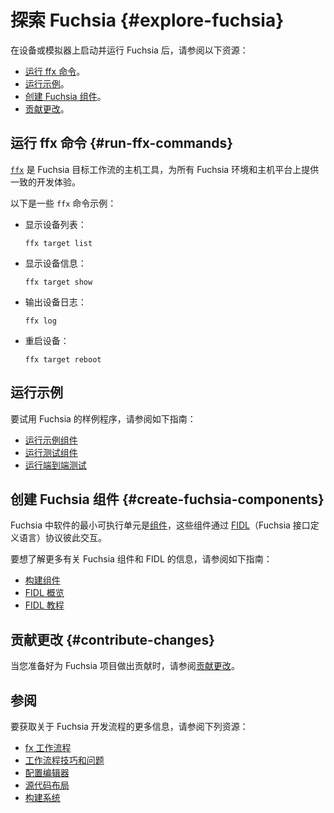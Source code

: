 <!-- # Explore Fuchsia {#explore-fuchsia} -->
# 探索 Fuchsia {#explore-fuchsia}

<!-- Once you have Fuchsia up and running on a device or emulator,
check out the following resources: -->
在设备或模拟器上启动并运行 Fuchsia 后，请参阅以下资源：

<!--*  [Run ffx commands](#run-ffx-commands).
*  [Run examples](#run-examples).
*  [Create Fuchsia components](#create-fuchsia-components).
*  [Contribute changes](#contribute-changes). -->
*  [运行 ffx 命令](#run-ffx-commands)。
*  [运行示例](#run-examples)。
*  [创建 Fuchsia 组件](#create-fuchsia-components)。
*  [贡献更改](#contribute-changes)。

<!-- ## Run ffx commands {#run-ffx-commands} -->
## 运行 ffx 命令 {#run-ffx-commands}

<!-- [`ffx`][ffx-overview] is a host tool for Fuchsia target workflows that
provides the consistent development experience across all Fuchsia environments
and host platforms. -->
[`ffx`][ffx-overview] 是 Fuchsia 目标工作流的主机工具，为所有 Fuchsia 环境和主机平台上提供一致的开发体验。

<!-- The following are some of `ffx` command examples: -->
以下是一些 `ffx` 命令示例：

<!-- *   Display the list of devices: -->
* 显示设备列表：

    ```posix-terminal
    ffx target list
    ```

<!-- *   Display the device information: -->
* 显示设备信息：

    ```posix-terminal
    ffx target show
    ```

<!-- *   Print the device logs: -->
* 输出设备日志：

    ```posix-terminal
    ffx log
    ```

<!-- *   Reboot the device: -->
* 重启设备：

    ```posix-terminal
    ffx target reboot
    ```

<!-- ## Run examples {#run-examples} -->
## 运行示例

<!-- To try out Fuchsia's sample software, check out the guides below: -->
要试用 Fuchsia 的样例程序，请参阅如下指南：

<!-- *   [Run an example component](/development/run/run-examples.md)
*   [Run a test component](/development/run/run-test-component.md)
*   [Run an end-to-end test](/development/testing/run_an_end_to_end_test.md) -->
*   [运行示例组件](/development/run/run-examples.md)
*   [运行测试组件](/development/run/run-test-component.md)
*   [运行端到端测试](/development/testing/run_an_end_to_end_test.md)

<!-- ## Create Fuchsia components {#create-fuchsia-components} -->
## 创建 Fuchsia 组件 {#create-fuchsia-components}

<!-- The basic executable units of software in Fuchsia are
The basic executable units of software in Fuchsia are
[components](/concepts/components/v2), and these components interact
with each other using [FIDL](/concepts/fidl/overview.md)
(Fuchsia Interface Definition Language) protocols. -->
Fuchsia 中软件的最小可执行单元是[组件](/concepts/components/v2)，这些组件通过 [FIDL](/concepts/fidl/overview.md)（Fuchsia 接口定义语言）协议彼此交互。

<!-- To learn more about Fuchsia components and FIDL, check out the guides below: -->
要想了解更多有关 Fuchsia 组件和 FIDL 的信息，请参阅如下指南：

<!-- *   [Build components](/development/components/build.md)
*   [FIDL overview](/development/languages/fidl/README.md)
*   [FIDL tutorials](/development/languages/fidl/tutorials/overview.md) -->
*   [构建组件](/development/components/build.md)
*   [FIDL 概览](/development/languages/fidl/README.md)
*   [FIDL 教程](/development/languages/fidl/tutorials/overview.md)

<!-- ## Contribute changes {#contribute-changes} -->
## 贡献更改 {#contribute-changes}

<!-- When you're ready to contribute to the Fuchsia project,
see [Contribute changes][contribute-changes]. -->
当您准备好为 Fuchsia 项目做出贡献时，请参阅[贡献更改][contribute-changes]。

<!-- ## See also -->
## 参阅

<!-- For more information on Fuchsia's development workflows,
check out the following resources: -->
要获取关于 Fuchsia 开发流程的更多信息，请参阅下列资源：

<!-- *   [fx workflows](/development/build/fx.md)
*   [Workflow tips and questions](/development/source_code/workflow_tips_and_faq.md)
*   [Configure editors](/development/editors/)
*   [Source code layout](/development/source_code/layout.md)
*   [Build system](/development/build/build_system/index.md) -->
*   [fx 工作流程](/development/build/fx.md)
*   [工作流程技巧和问题](/development/source_code/workflow_tips_and_faq.md)
*   [配置编辑器](/development/editors/)
*   [源代码布局](/development/source_code/layout.md)
*   [构建系统](/development/build/build_system/index.md)


<!-- Reference links -->

[components]: /concepts/components/v2
[run-examples]: /development/run/run-examples.md
[ffx-overview]: /development/tools/ffx/overview.md
[fidl]: /development/languages/fidl
[fidl-tutorials]: /development/languages/fidl/tutorials/overview.md
[fidl-concepts]: /concepts/fidl/overview.md
[run-fuchsia-tests]: /development/testing/run_fuchsia_tests.md
[scenic]: /concepts/ui/scenic/index.md
[contribute-changes]: /development/source_code/contribute_changes.md
